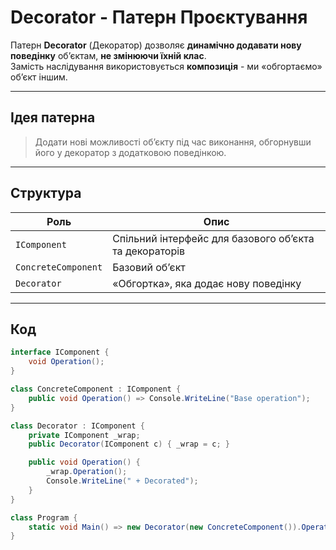 # Decorator - Патерн Проєктування

Патерн **Decorator** (Декоратор) дозволяє **динамічно додавати нову поведінку** об’єктам, **не змінюючи їхній клас**.  
Замість наслідування використовується **композиція** - ми «обгортаємо» об’єкт іншим.

---

## Ідея патерна

> Додати нові можливості об’єкту під час виконання, обгорнувши його у декоратор з додатковою поведінкою.

---

## Структура

| Роль | Опис |
|------|------|
| `IComponent` | Спільний інтерфейс для базового об’єкта та декораторів |
| `ConcreteComponent` | Базовий об’єкт |
| `Decorator` | «Обгортка», яка додає нову поведінку |

---

## Код

```csharp
interface IComponent { 
    void Operation(); 
}

class ConcreteComponent : IComponent { 
    public void Operation() => Console.WriteLine("Base operation"); 
}

class Decorator : IComponent {
    private IComponent _wrap;
    public Decorator(IComponent c) { _wrap = c; }

    public void Operation() {
        _wrap.Operation();
        Console.WriteLine(" + Decorated");
    }
}

class Program { 
    static void Main() => new Decorator(new ConcreteComponent()).Operation(); 
}
